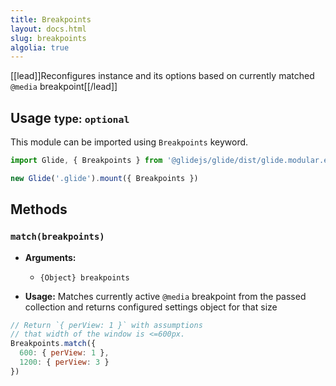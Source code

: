```yaml
---
title: Breakpoints
layout: docs.html
slug: breakpoints
algolia: true
---
```


[[lead]]Reconfigures instance and its options based on currently matched `@media` breakpoint[[/lead]]

## Usage <small>type: `optional`</small>

This module can be imported using `Breakpoints` keyword.

```js
import Glide, { Breakpoints } from '@glidejs/glide/dist/glide.modular.esm'

new Glide('.glide').mount({ Breakpoints })
```

## Methods

### `match(breakpoints)`

- **Arguments:**
  - `{Object} breakpoints`

- **Usage:** Matches currently active `@media` breakpoint from the passed collection and returns configured settings object for that size

```js
// Return `{ perView: 1 }` with assumptions
// that width of the window is <=600px.
Breakpoints.match({
  600: { perView: 1 },
  1200: { perView: 3 }
})
```
